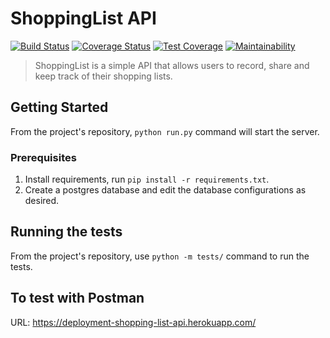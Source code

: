 # ShoppingList API

[![Build Status](https://travis-ci.org/flacode/shopping_list.png)](https://travis-ci.org/flacode/shopping_list)     [![Coverage Status](https://coveralls.io/repos/github/flacode/shopping_list/badge.svg)](https://coveralls.io/github/flacode/shopping_list)
[![Test Coverage](https://api.codeclimate.com/v1/badges/08889291e991002973ae/test_coverage)](https://codeclimate.com/github/flacode/shopping_list/test_coverage)
[![Maintainability](https://api.codeclimate.com/v1/badges/08889291e991002973ae/maintainability)](https://codeclimate.com/github/flacode/shopping_list/maintainability)


> ShoppingList is a simple API that allows users to record, share and keep track of their shopping lists.

## Getting Started

From the project's repository, ``` python run.py ``` command will start the server.

### Prerequisites

1. Install requirements, run ```pip install -r requirements.txt```.
2. Create a postgres database and edit the database configurations as desired.

## Running the tests

From the project's repository, use ``` python -m tests/ ``` command to run the tests.

## To test with Postman

URL: https://deployment-shopping-list-api.herokuapp.com/

